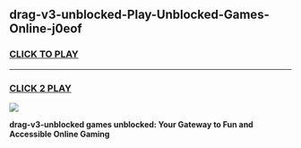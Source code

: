 
## drag-v3-unblocked-Play-Unblocked-Games-Online-j0eof
<h3>
<a href="https://premium76.site?title=drag-v3-unblocked&ref=25A">CLICK TO PLAY</a></h3>
<hr>

<h3>
<a href="https://premium76.site?title=drag-v3-unblocked&ref=25A">CLICK 2 PLAY</a>
  
</h3>

<a href="https://premium76.site?title=drag-v3-unblocked&ref=25A"><img src="https://clearcache.store/games.png"></a>


**drag-v3-unblocked games unblocked: Your Gateway to Fun and Accessible Online Gaming**
